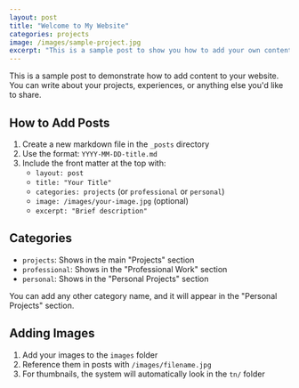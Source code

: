 ```yaml
---
layout: post
title: "Welcome to My Website"
categories: projects
image: /images/sample-project.jpg
excerpt: "This is a sample post to show you how to add your own content to the website."
---
```


This is a sample post to demonstrate how to add content to your website. You can write about your projects, experiences, or anything else you'd like to share.

## How to Add Posts

1. Create a new markdown file in the `_posts` directory
2. Use the format: `YYYY-MM-DD-title.md`
3. Include the front matter at the top with:
   - `layout: post`
   - `title: "Your Title"`
   - `categories: projects` (or `professional` or `personal`)
   - `image: /images/your-image.jpg` (optional)
   - `excerpt: "Brief description"`

## Categories

- `projects`: Shows in the main "Projects" section
- `professional`: Shows in the "Professional Work" section  
- `personal`: Shows in the "Personal Projects" section

You can add any other category name, and it will appear in the "Personal Projects" section.

## Adding Images

1. Add your images to the `images` folder
2. Reference them in posts with `/images/filename.jpg`
3. For thumbnails, the system will automatically look in the `tn/` folder
